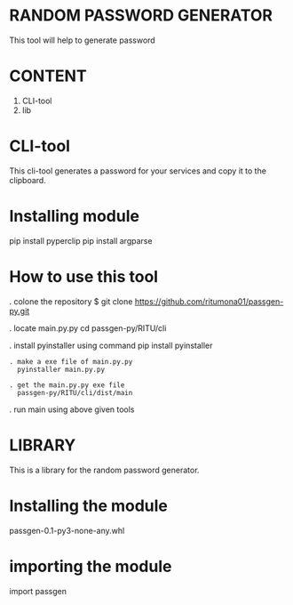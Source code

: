 # RANDOM PASSWORD GENERATOR
This tool will help to generate password

# CONTENT
1. CLI-tool
2. lib

# CLI-tool
This cli-tool generates a password for your services and copy it to the clipboard. 

# Installing module
  pip install pyperclip
	pip install argparse
  
# How to use this tool
  . colone the repository
     $ git clone https://github.com/ritumona01/passgen-py.git
     
  . locate main.py.py
	  cd passgen-py/RITU/cli
     
  . install pyinstaller using command
     pip install pyinstaller
     
	. make a exe file of main.py.py
	  pyinstaller main.py.py
		
	. get the main.py.py exe file  
	  passgen-py/RITU/cli/dist/main
    
  . run main using above given tools
  
# LIBRARY
  This is a library for the random password generator.
  
# Installing the module
  passgen-0.1-py3-none-any.whl
  
# importing the module
  import passgen

	
 
  
  
		
		
    



	
	









